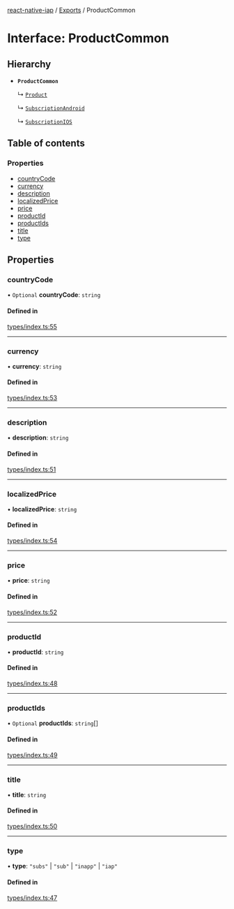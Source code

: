 [react-native-iap](../README.md) / [Exports](../modules.md) / ProductCommon

# Interface: ProductCommon

## Hierarchy

- **`ProductCommon`**

  ↳ [`Product`](Product.md)

  ↳ [`SubscriptionAndroid`](SubscriptionAndroid.md)

  ↳ [`SubscriptionIOS`](SubscriptionIOS.md)

## Table of contents

### Properties

- [countryCode](ProductCommon.md#countrycode)
- [currency](ProductCommon.md#currency)
- [description](ProductCommon.md#description)
- [localizedPrice](ProductCommon.md#localizedprice)
- [price](ProductCommon.md#price)
- [productId](ProductCommon.md#productid)
- [productIds](ProductCommon.md#productids)
- [title](ProductCommon.md#title)
- [type](ProductCommon.md#type)

## Properties

### countryCode

• `Optional` **countryCode**: `string`

#### Defined in

[types/index.ts:55](https://github.com/dooboolab/react-native-iap/blob/d06ab43/src/types/index.ts#L55)

___

### currency

• **currency**: `string`

#### Defined in

[types/index.ts:53](https://github.com/dooboolab/react-native-iap/blob/d06ab43/src/types/index.ts#L53)

___

### description

• **description**: `string`

#### Defined in

[types/index.ts:51](https://github.com/dooboolab/react-native-iap/blob/d06ab43/src/types/index.ts#L51)

___

### localizedPrice

• **localizedPrice**: `string`

#### Defined in

[types/index.ts:54](https://github.com/dooboolab/react-native-iap/blob/d06ab43/src/types/index.ts#L54)

___

### price

• **price**: `string`

#### Defined in

[types/index.ts:52](https://github.com/dooboolab/react-native-iap/blob/d06ab43/src/types/index.ts#L52)

___

### productId

• **productId**: `string`

#### Defined in

[types/index.ts:48](https://github.com/dooboolab/react-native-iap/blob/d06ab43/src/types/index.ts#L48)

___

### productIds

• `Optional` **productIds**: `string`[]

#### Defined in

[types/index.ts:49](https://github.com/dooboolab/react-native-iap/blob/d06ab43/src/types/index.ts#L49)

___

### title

• **title**: `string`

#### Defined in

[types/index.ts:50](https://github.com/dooboolab/react-native-iap/blob/d06ab43/src/types/index.ts#L50)

___

### type

• **type**: ``"subs"`` \| ``"sub"`` \| ``"inapp"`` \| ``"iap"``

#### Defined in

[types/index.ts:47](https://github.com/dooboolab/react-native-iap/blob/d06ab43/src/types/index.ts#L47)
